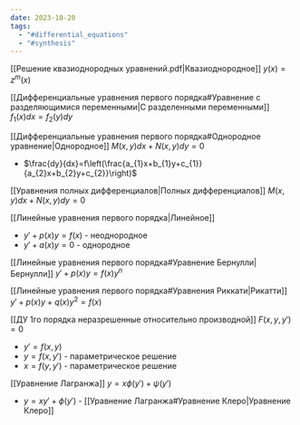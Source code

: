 ```yaml
---
date: 2023-10-20
tags:
  - "#differential_equations"
  - "#synthesis"
---
```

[[Решение квазиоднородных уравнений.pdf|Квазиоднородное]]
$y(x) = z^{m}(x)$

[[Дифференциальные уравнения первого порядка#Уравнение с разделяющимися переменными|С разделенными переменными]]
$f_{1}(x)dx=f_{2}(y)dy$

[[Дифференциальные уравнения первого порядка#Однородное уравнение|Однородное]]
$M(x,y)dx+N(x,y)dy=0$
- $\frac{dy}{dx}=f\left(\frac{a_{1}x+b_{1}y+c_{1}}{a_{2}x+b_{2}y+c_{2}}\right)$

[[Уравнения полных дифференциалов|Полных дифференциалов]]
$M(x,y)dx+N(x,y)dy=0$

[[Линейные уравнения первого порядка|Линейное]]
- $y'+p(x)y=f(x)$ - неоднородное
- $y'+a(x)y=0$ - однородное

[[Линейные уравнения первого порядка#Уравнение Бернулли|Бернулли]]
$y'+p(x)y=f(x)y^{n}$

[[Линейные уравнения первого порядка#Уравнения Риккати|Рикатти]]
$y'+p(x)y+q(x)y^{2}=f(x)$

[[ДУ 1го порядка неразрешенные относительно производной]]
$F(x,y,y')=0$
- $y'=f(x,y)$
- $y=f(x,y')$ - параметрическое решение
- $x=f(y,y')$ - параметрическое решение

[[Уравнение Лагранжа]]
$y=x\phi(y')+\psi(y')$
- $y=xy'+\phi(y')$ - [[Уравнение Лагранжа#Уравнение Клеро|Уравнение Клеро]]

